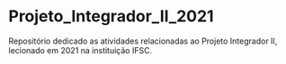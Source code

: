 # Projeto_Integrador_II_2021
Repositório dedicado as atividades relacionadas ao Projeto Integrador II, lecionado em 2021 na instituição IFSC.
